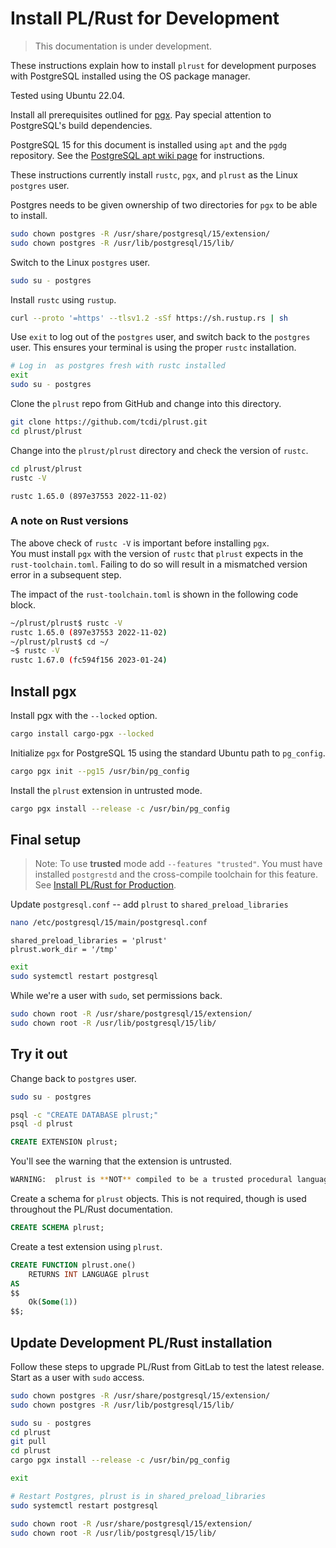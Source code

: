 # Install PL/Rust for Development

> This documentation is under development.

These instructions explain how to install `plrust` for development purposes
with PostgreSQL installed using the OS package manager.

Tested using Ubuntu 22.04.

Install all prerequisites outlined for [pgx](https://github.com/tcdi/pgx#system-requirements).
Pay special attention to PostgreSQL's build dependencies.

PostgreSQL 15 for this document is installed using `apt` and the `pgdg` repository.
See the [PostgreSQL apt wiki page](https://wiki.postgresql.org/wiki/Apt)
for instructions.

These instructions currently install `rustc`, `pgx`, and `plrust` as the
Linux `postgres` user.

Postgres needs to be given ownership of two directories for `pgx` to be able
to install.


```bash
sudo chown postgres -R /usr/share/postgresql/15/extension/
sudo chown postgres -R /usr/lib/postgresql/15/lib/
```

Switch to the Linux `postgres` user.


```bash
sudo su - postgres
```

Install `rustc` using `rustup`.

```bash
curl --proto '=https' --tlsv1.2 -sSf https://sh.rustup.rs | sh
```

Use `exit` to log out of the `postgres` user, and switch back to the `postgres`
user.  This ensures your terminal is using the proper `rustc` installation.


```bash
# Log in  as postgres fresh with rustc installed
exit
sudo su - postgres
```

Clone the `plrust` repo from GitHub and change into this directory.

```bash
git clone https://github.com/tcdi/plrust.git
cd plrust/plrust
```


Change into the `plrust/plrust` directory and check the version of `rustc`.


```bash
cd plrust/plrust
rustc -V
```

```
rustc 1.65.0 (897e37553 2022-11-02)
```

### A note on Rust versions

The above check of `rustc -V` is important before installing `pgx`.  
You must install `pgx` with the version of `rustc` that `plrust` expects in the
`rust-toolchain.toml`.  Failing to do so will result in a mismatched version error in
a subsequent step.

The impact of the `rust-toolchain.toml` is shown in the following code block.

```bash
~/plrust/plrust$ rustc -V
rustc 1.65.0 (897e37553 2022-11-02)
~/plrust/plrust$ cd ~/
~$ rustc -V
rustc 1.67.0 (fc594f156 2023-01-24)
```

## Install pgx

Install pgx with the `--locked` option.

```bash
cargo install cargo-pgx --locked
```

Initialize `pgx` for PostgreSQL 15 using the standard Ubuntu path to `pg_config`.

```bash
cargo pgx init --pg15 /usr/bin/pg_config
```

Install the `plrust` extension in untrusted mode.

```bash
cargo pgx install --release -c /usr/bin/pg_config
```

## Final setup

> Note: To use **trusted** mode add `--features "trusted"`.  You must have installed `postgrestd` and the cross-compile toolchain for this feature.  See [Install PL/Rust for Production](./install-plrust-prod.md).

Update `postgresql.conf` -- add `plrust` to `shared_preload_libraries`

```bash
nano /etc/postgresql/15/main/postgresql.conf
```

```
shared_preload_libraries = 'plrust'
plrust.work_dir = '/tmp'
```

```bash
exit
sudo systemctl restart postgresql
```

While we're a user with `sudo`, set permissions back.

```bash
sudo chown root -R /usr/share/postgresql/15/extension/
sudo chown root -R /usr/lib/postgresql/15/lib/
```

## Try it out

Change back to `postgres` user.

```bash
sudo su - postgres
```


```bash
psql -c "CREATE DATABASE plrust;"
psql -d plrust
```

```sql
CREATE EXTENSION plrust;
```

You'll see the warning that the extension is untrusted.

```bash
WARNING:  plrust is **NOT** compiled to be a trusted procedural language
```

Create a schema for `plrust` objects.  This is not required, though is
used throughout the PL/Rust documentation.

```sql
CREATE SCHEMA plrust;
```

Create a test extension using `plrust`.



```sql
CREATE FUNCTION plrust.one()
    RETURNS INT LANGUAGE plrust
AS
$$
    Ok(Some(1))
$$;
```

## Update Development PL/Rust installation

Follow these steps to upgrade PL/Rust from GitLab to test
the latest release.  Start as a user with `sudo` access.

```bash
sudo chown postgres -R /usr/share/postgresql/15/extension/
sudo chown postgres -R /usr/lib/postgresql/15/lib/

sudo su - postgres
cd plrust
git pull
cd plrust
cargo pgx install --release -c /usr/bin/pg_config

exit

# Restart Postgres, plrust is in shared_preload_libraries
sudo systemctl restart postgresql

sudo chown root -R /usr/share/postgresql/15/extension/
sudo chown root -R /usr/lib/postgresql/15/lib/
```


